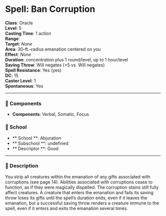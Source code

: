 
# Spell: Ban Corruption
**Class**: Oracle  
**Level**: 5  
**Casting Time**: 1 action  
**Range**:   
**Target**: _None_  
**Area**: 30-ft.-radius emanation centered on you  
**Effect**: _None_  
**Duration**: concentration plus 1 round/level, up to 1 hour/level  
**Saving Throw**: Will negates (+5 vs. Will negates)  
**Spell Resistance**: Yes (yes)  
**DC**: 15  
**Caster Level**: 1  
**Spontaneous**: Yes

---

### 🔮 Components
- **Components**: Verbal, Somatic, Focus

### 🏫 School
- ** School **: Abjuration
- ** Subschool **: undefined
- ** Descriptor **: Good
---

### 📜 Description
You strip all creatures within the emanation of any gifts associated with corruptions (see page 14). Abilities associated with corruptions cease to function, as if they were magically dispelled. The corruption stains still fully affect creatures. A creature that enters the emanation and fails its saving throw loses its gifts until the spell’s duration ends, even if it leaves the emanation, but a successful saving throw renders a creature immune to the spell, even if it enters and exits the emanation several times.
